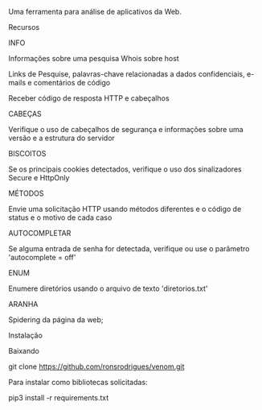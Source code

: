 Uma ferramenta para análise de aplicativos da Web.

Recursos

INFO

Informações sobre uma pesquisa Whois sobre host

Links de Pesquise, palavras-chave relacionadas a dados confidenciais, e-mails e comentários de código

Receber código de resposta HTTP e cabeçalhos

CABEÇAS

Verifique o uso de cabeçalhos de segurança e informações sobre uma versão e a estrutura do servidor

BISCOITOS

Se os principais cookies detectados, verifique o uso dos sinalizadores Secure e HttpOnly

MÉTODOS

Envie uma solicitação HTTP usando métodos diferentes e o código de status e o motivo de cada caso

AUTOCOMPLETAR


Se alguma entrada de senha for detectada, verifique ou use o parâmetro 'autocomplete = off'

ENUM

Enumere diretórios usando o arquivo de texto 'diretorios.txt'

ARANHA

Spidering da página da web;

Instalação

Baixando


git clone https://github.com/ronsrodrigues/venom.git

Para instalar como bibliotecas solicitadas:


pip3 install -r requirements.txt


